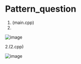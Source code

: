 # Pattern_question
1. (main.cpp)
2. 
![image](https://github.com/Muskan-Thakur/Pattern_question/assets/106293646/6d817470-df57-45c2-85bf-9c3f2ec122c0)

2.(2.cpp)

![image](https://github.com/Muskan-Thakur/Pattern_question/assets/106293646/7d092634-e8c5-4089-b3fa-b8245bfc2072)

